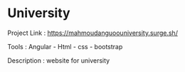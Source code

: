 # University

Project Link : https://mahmoudanguoouniversity.surge.sh/

Tools : Angular - Html - css - bootstrap

Description : website for university 
